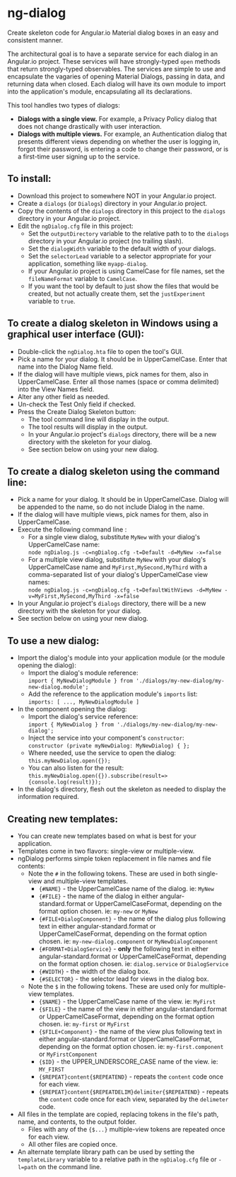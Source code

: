 # ng-dialog

Create skeleton code for Angular.io Material dialog boxes in an easy and consistent manner.

The architectural goal is to have a separate service for each dialog in an Angular.io project. These services will have strongly-typed `open` methods that return strongly-typed observables. The services are simple to use and encapsulate the vagaries of opening Material Dialogs, passing in data, and returning data when closed. Each dialog will have its own module to import into the application's module, encapsulating all its declarations.

This tool handles two types of dialogs:
* **Dialogs with a single view.** For example, a Privacy Policy dialog that does not change drastically with user interaction.
* **Dialogs with multiple views.** For example, an Authentication dialog that presents different views depending on whether the user is logging in, forgot their password, is entering a code to change their password, or is a first-time user signing up to the service.

## To install:
* Download this project to somewhere NOT in your Angular.io project.
* Create a `dialogs` (or `Dialogs`) directory in your Angular.io project.
* Copy the contents of the `dialogs` directory in this project to the `dialogs` directory in your Angular.io project.
* Edit the `ngDialog.cfg` file in this project:
    * Set the `outputDirectory` variable to the relative path to to the `dialogs` directory in your Angular.io project (no trailing slash).
    * Set the `dialogWidth` variable to the default width of your dialogs.
    * Set the `selectorLead` variable to a selector appropriate for your application, something like `myapp-dialog`.
    * If your Angular.io project is using CamelCase for file names, set the `fileNameFormat` variable to `CamelCase`.
    * If you want the tool by default to just show the files that would be created, but not actually create them, set the `justExperiment` variable to `true`.

## To create a dialog skeleton in Windows using a graphical user interface (GUI):
* Double-click the `ngDialog.hta` file to open the tool's GUI.
* Pick a name for your dialog. It should be in UpperCamelCase. Enter that name into the Dialog Name field.
* If the dialog will have multiple views, pick names for them, also in UpperCamelCase. Enter all those names (space or comma delimited) into the View Names field.
* Alter any other field as needed.
* Un-check the Test Only field if checked.
* Press the Create Dialog Skeleton button:
    * The tool command line will display in the output.
    * The tool results will display in the output.
    * In your Angular.io project's `dialogs` directory, there will be a new directory with the skeleton for your dialog.
    * See section below on using your new dialog.

## To create a dialog skeleton using the command line:
* Pick a name for your dialog. It should be in UpperCamelCase. Dialog will be appended to the name, so do not include Dialog in the name.
* If the dialog will have multiple views, pick names for them, also in UpperCamelCase.
* Execute the following command line :
    * For a single view dialog, substitute `MyNew` with your dialog's UpperCamelCase name:  
    `node ngDialog.js -c=ngDialog.cfg -t=Default -d=MyNew -x=false`
    * For a multiple view dialog, substitute `MyNew` with your dialog's UpperCamelCase name and `MyFirst,MySecond,MyThird` with a comma-separated list of your dialog's UpperCamelCase view names:  
    `node ngDialog.js -c=ngDialog.cfg -t=DefaultWithViews -d=MyNew -v=MyFirst,MySecond,MyThird -x=false`
* In your Angular.io project's `dialogs` directory, there will be a new directory with the skeleton for your dialog.
* See section below on using your new dialog.

## To use a new dialog:
* Import the dialog's module into your application module (or the module opening the dialog):
    * Import the dialog's module reference:  
    `import { MyNewDialogModule } from './dialogs/my-new-dialog/my-new-dialog.module';`
    * Add the reference to the application module's `imports` list:  
    `imports: [ ..., MyNewDialogModule ]`
* In the component opening the dialog:
    * Import the dialog's service reference:  
    `import { MyNewDialog } from './dialogs/my-new-dialog/my-new-dialog';`
    * Inject the service into your component's `constructor`:  
    `constructor (private myNewDialog: MyNewDialog) { };`
    * Where needed, use the service to open the dialog:  
    `this.myNewDialog.open({});`
    * You can also listen for the result:  
    `this.myNewDialog.open({}).subscribe(result=>{console.log(result)});`
* In the dialog's directory, flesh out the skeleton as needed to display the information required.

## Creating new templates:
* You can create new templates based on what is best for your application.
* Templates come in two flavors: single-view or multiple-view.
* ngDialog performs simple token replacement in file names and file contents:
    * Note the `#` in the following tokens. These are used in both single-view and multiple-view templates.
        * `{#NAME}` - the UpperCamelCase name of the dialog. ie: `MyNew`
        * `{#FILE}` - the name of the dialog in either angular-standard.format or
        UpperCamelCaseFormat, depending on the format option chosen. ie: `my-new` or `MyNew`
        * `{#FILE+DialogComponent}` - the name of the dialog plus following text in either angular-standard.format or
        UpperCamelCaseFormat, depending on the format option chosen. ie: `my-new-dialog.component` or `MyNewDialogComponent`
        * `{#FORMAT+DialogService}` - **only** the following text in either angular-standard.format or UpperCamelCaseFormat, depending on the format option chosen. ie: `dialog.service` or `DialogService`
        * `{#WIDTH}` - the width of the dialog box.
        * `{#SELECTOR}` - the selector lead for views in the dialog box.
    * Note the `$` in the following tokens. These are used only for multiple-view templates.
        * `{$NAME}` - the UpperCamelCase name of the view. ie: `MyFirst`
        * `{$FILE}` - the name of the view in either angular-standard.format or
        UpperCamelCaseFormat, depending on the format option chosen. ie: `my-first` or `MyFirst`
        * `{$FILE+Component}` - the name of the view plus following text in either angular-standard.format or UpperCamelCaseFormat, depending on the format option chosen. ie: `my-first.component` or `MyFirstComponent`
        * `{$ID}` - the UPPER_UNDERSCORE_CASE name of the view. ie: `MY_FIRST`
        * `{$REPEAT}content{$REPEATEND}` - repeats the `content` code once for each view.
        * `{$REPEAT}content{$REPEATDELIM}delimiter{$REPEATEND}` - repeats the `content` code once for each view, separated by the `delimeter` code.
* All files in the template are copied, replacing tokens in the file's path, name, and contents, to the output folder.
    * Files with any of the `{$...}` multiple-view tokens are repeated once for each view.
    * All other files are copied once.
* An alternate template library path can be used by setting the `templateLibrary` variable to a relative path in the `ngDialog.cfg` file or `-l=path` on the command line.